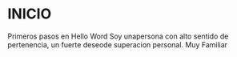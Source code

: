 # INICIO
Primeros pasos en Hello Word
Soy unapersona con alto sentido de pertenencia,  un fuerte deseode superacion personal. Muy Familiar
